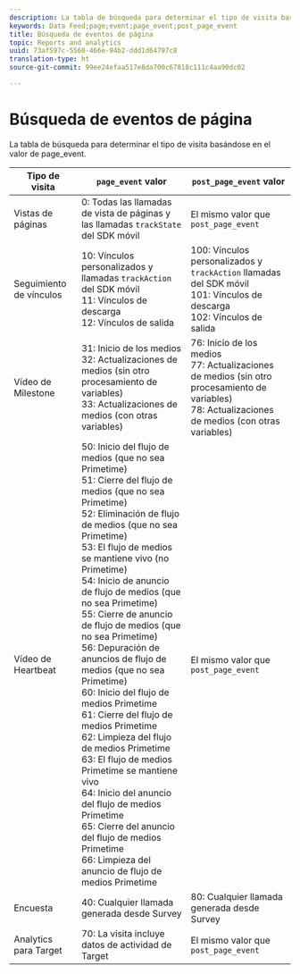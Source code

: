 ```yaml
---
description: La tabla de búsqueda para determinar el tipo de visita basándose en el valor de page_event.
keywords: Data Feed;page;event;page_event;post_page_event
title: Búsqueda de eventos de página
topic: Reports and analytics
uuid: 73af597c-5560-466e-94b2-ddd1d64797c8
translation-type: ht
source-git-commit: 99ee24efaa517e8da700c67818c111c4aa90dc02

---
```



# Búsqueda de eventos de página

La tabla de búsqueda para determinar el tipo de visita basándose en el valor de page_event.

| Tipo de visita | `page_event` valor | `post_page_event` valor |
| --- | --- | --- |
| Vistas de páginas | 0: Todas las llamadas de vista de páginas y las llamadas `trackState` del SDK móvil | El mismo valor que `post_page_event` |
| Seguimiento de vínculos | 10: Vínculos personalizados y llamadas `trackAction` del SDK móvil<br>11: Vínculos de descarga<br>12: Vínculos de salida | 100: Vínculos personalizados y `trackAction` llamadas del SDK móvil<br>101: Vínculos de descarga <br>102: Vínculos de salida |
| Vídeo de Milestone | 31: Inicio de los medios<br>32: Actualizaciones de medios (sin otro procesamiento de variables)<br>33: Actualizaciones de medios (con otras variables) | 76: Inicio de los medios<br>77: Actualizaciones de medios (sin otro procesamiento de variables)<br>78: Actualizaciones de medios (con otras variables) |
| Vídeo de Heartbeat | 50: Inicio del flujo de medios (que no sea Primetime)<br>51: Cierre del flujo de medios (que no sea Primetime)<br>52: Eliminación de flujo de medios (que no sea Primetime)<br>53: El flujo de medios se mantiene vivo (no Primetime)<br>54: Inicio de anuncio de flujo de medios (que no sea Primetime)<br>55: Cierre de anuncio de flujo de medios (que no sea Primetime)<br>56: Depuración de anuncios de flujo de medios (que no sea Primetime)<br>60: Inicio del flujo de medios Primetime<br>61: Cierre del flujo de medios Primetime<br>62: Limpieza del flujo de medios Primetime<br>63: El flujo de medios Primetime se mantiene vivo<br>64: Inicio del anuncio del flujo de medios Primetime<br>65: Cierre del anuncio del flujo de medios Primetime<br>66: Limpieza del anuncio de flujo de medios Primetime | El mismo valor que `post_page_event` |
| Encuesta | 40: Cualquier llamada generada desde Survey | 80: Cualquier llamada generada desde Survey |
| Analytics para Target | 70: La visita incluye datos de actividad de Target | El mismo valor que `post_page_event` |
